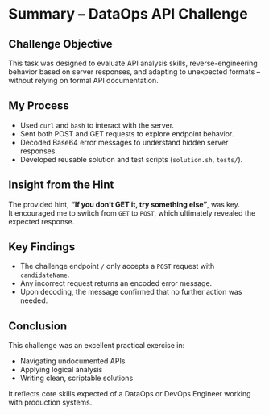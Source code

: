 
# Summary – DataOps API Challenge

## Challenge Objective
This task was designed to evaluate API analysis skills, reverse-engineering behavior based on server responses, and adapting to unexpected formats – without relying on formal API documentation.

## My Process
- Used `curl` and `bash` to interact with the server.
- Sent both POST and GET requests to explore endpoint behavior.
- Decoded Base64 error messages to understand hidden server responses.
- Developed reusable solution and test scripts (`solution.sh`, `tests/`).

## Insight from the Hint
The provided hint, **“If you don’t GET it, try something else”**, was key.  
It encouraged me to switch from `GET` to `POST`, which ultimately revealed the expected response.

## Key Findings
- The challenge endpoint `/` only accepts a `POST` request with `candidateName`.
- Any incorrect request returns an encoded error message.
- Upon decoding, the message confirmed that no further action was needed.

## Conclusion
This challenge was an excellent practical exercise in:
- Navigating undocumented APIs
- Applying logical analysis
- Writing clean, scriptable solutions

It reflects core skills expected of a DataOps or DevOps Engineer working with production systems.
